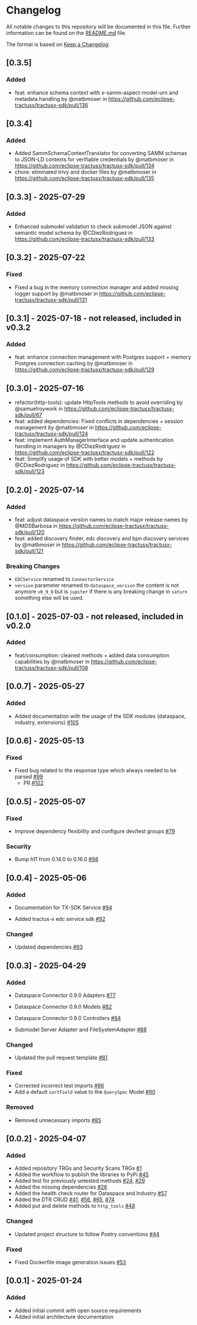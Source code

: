 # Changelog

All notable changes to this repository will be documented in this file.
Further information can be found on the [README.md](README.md) file.

The format is based on [Keep a Changelog](https://keepachangelog.com/en/1.0.0/).

## [0.3.5]

### Added

- feat: enhance schema context with x-samm-aspect-model-urn and metadata handling by @matbmoser in https://github.com/eclipse-tractusx/tractusx-sdk/pull/136

## [0.3.4]

### Added

- Added SammSchemaContextTranslator for converting SAMM schemas to JSON-LD contexts for verifiable credentials by @matbmoser in https://github.com/eclipse-tractusx/tractusx-sdk/pull/134
- chore: eliminated trivy and docker files by @matbmoser in https://github.com/eclipse-tractusx/tractusx-sdk/pull/135

## [0.3.3] - 2025-07-29

### Added

- Enhanced submodel validation to check submodel JSON against semantic model schema by @CDiezRodriguez in https://github.com/eclipse-tractusx/tractusx-sdk/pull/133

## [0.3.2] - 2025-07-22

### Fixed

- Fixed a bug in the memory connection manager and added missing logger support by @matbmoser in https://github.com/eclipse-tractusx/tractusx-sdk/pull/131

## [0.3.1] - 2025-07-18 - not released, included in v0.3.2

### Added

- feat: enhance connection management with Postgres support + memory Postgres connection caching by @matbmoser in https://github.com/eclipse-tractusx/tractusx-sdk/pull/129

## [0.3.0] - 2025-07-16

- refactor(http-tools): update HttpTools methods to  avoid overriding by @samuelroywork in https://github.com/eclipse-tractusx/tractusx-sdk/pull/67
- feat: added dependencies: Fixed conflicts in dependencies + session management by @matbmoser in https://github.com/eclipse-tractusx/tractusx-sdk/pull/124
- feat: implement AuthManagerInterface and update authentication handling in managers by @CDiezRodriguez in https://github.com/eclipse-tractusx/tractusx-sdk/pull/122
- feat: Simplify usage of SDK with better models + methods by @CDiezRodriguez in https://github.com/eclipse-tractusx/tractusx-sdk/pull/123

## [0.2.0] - 2025-07-14

### Added

- feat: adjust dataspace version names to match major release names by @MDSBarbosa in https://github.com/eclipse-tractusx/tractusx-sdk/pull/120
- feat: added discovery finder, edc discovery and bpn discovery services by @matbmoser in https://github.com/eclipse-tractusx/tractusx-sdk/pull/121

### Breaking Changes

- `EDCService` renamed to `ConnectorService`
- `version` parameter renamed to `dataspace_version` the content is not anymore `v0_9_0` but is `jupiter` if there is any breaking change in `saturn` something else will be used.

## [0.1.0] - 2025-07-03 - not released, included in v0.2.0

### Added

- feat/consumption: cleaned methods + added data consumption capabilities by @matbmoser in https://github.com/eclipse-tractusx/tractusx-sdk/pull/108

## [0.0.7] - 2025-05-27

### Added

- Added documentation with the usage of the SDK modules (dataspace, industry, extensions) [#105](https://github.com/eclipse-tractusx/tractusx-sdk/pull/105)

## [0.0.6] - 2025-05-13

### Fixed

- Fixed bug related to the response type which always needed to be parsed [#99](https://github.com/eclipse-tractusx/tractusx-sdk/issues/99)
  - PR [#102](https://github.com/eclipse-tractusx/tractusx-sdk/pull/102)


## [0.0.5] - 2025-05-07

### Fixed

- Improve dependency flexibility and configure dev/test groups [#79](https://github.com/eclipse-tractusx/tractusx-sdk/pull/79)

### Security

- Bump h11 from 0.14.0 to 0.16.0 [#98](https://github.com/eclipse-tractusx/tractusx-sdk/pull/98)

## [0.0.4] - 2025-05-06

### Added

- Documentation for TX-SDK Service [#94](https://github.com/eclipse-tractusx/tractusx-sdk/pull/94)

- Added tractus-x edc service sdk [#92](https://github.com/eclipse-tractusx/tractusx-sdk/pull/92)

### Changed

- Updated dependencies [#93](https://github.com/eclipse-tractusx/tractusx-sdk/pull/93)

## [0.0.3] - 2025-04-29

### Added

- Dataspace Connector 0.9.0 Adapters [#77](https://github.com/eclipse-tractusx/tractusx-sdk/pull/77)
- Dataspace Connector 0.9.0 Models [#82](https://github.com/eclipse-tractusx/tractusx-sdk/pull/82)
- Dataspace Connector 0.9.0 Controllers [#84](https://github.com/eclipse-tractusx/tractusx-sdk/pull/84)

- Submodel Server Adapter and FileSystemAdapter [#88](https://github.com/eclipse-tractusx/tractusx-sdk/pull/88)

### Changed

- Updated the pull request template [#81](https://github.com/eclipse-tractusx/tractusx-sdk/pull/81)

### Fixed

- Corrected incorrect test imports [#86](https://github.com/eclipse-tractusx/tractusx-sdk/pull/86)
- Add a default `sortField` value to the `QuerySpec` Model [#90](https://github.com/eclipse-tractusx/tractusx-sdk/pull/90)

### Removed

- Removed unnecessary imports [#85](https://github.com/eclipse-tractusx/tractusx-sdk/pull/85)

## [0.0.2] - 2025-04-07

### Added

- Added repository TRGs and Security Scans TRGs [#1](https://github.com/eclipse-tractusx/tractusx-sdk/issues/1)
- Added the workflow to publish the libraries to PyPi [#45](https://github.com/eclipse-tractusx/tractusx-sdk/pull/45)
- Added test for previously untested methods [#24](https://github.com/eclipse-tractusx/tractusx-sdk/pull/24), [#29](https://github.com/eclipse-tractusx/industry-core-hub/issues/29)
- Added the missing dependencies [#26](https://github.com/eclipse-tractusx/tractusx-sdk/pull/26)
- Added the health check router for Dataspace and Industry [#57](https://github.com/eclipse-tractusx/tractusx-sdk/issues/57)
- Added the DTR CRUD [#41](https://github.com/eclipse-tractusx/tractusx-sdk/pull/41), [#56](https://github.com/eclipse-tractusx/tractusx-sdk/pull/56), [#65](https://github.com/eclipse-tractusx/tractusx-sdk/pull/65), [#74](https://github.com/eclipse-tractusx/tractusx-sdk/pull/74)
- Added put and delete methods to `http_tools` [#48](https://github.com/eclipse-tractusx/tractusx-sdk/pull/48)

### Changed

- Updated project structure to follow Poetry conventions [#44](https://github.com/eclipse-tractusx/tractusx-sdk/pull/44)

### Fixed

- Fixed Dockerfile image generation issues [#53](https://github.com/eclipse-tractusx/tractusx-sdk/issues/53)

## [0.0.1] - 2025-01-24

### Added

- Added initial commit with open source requirements
- Added initial architecture documentation
